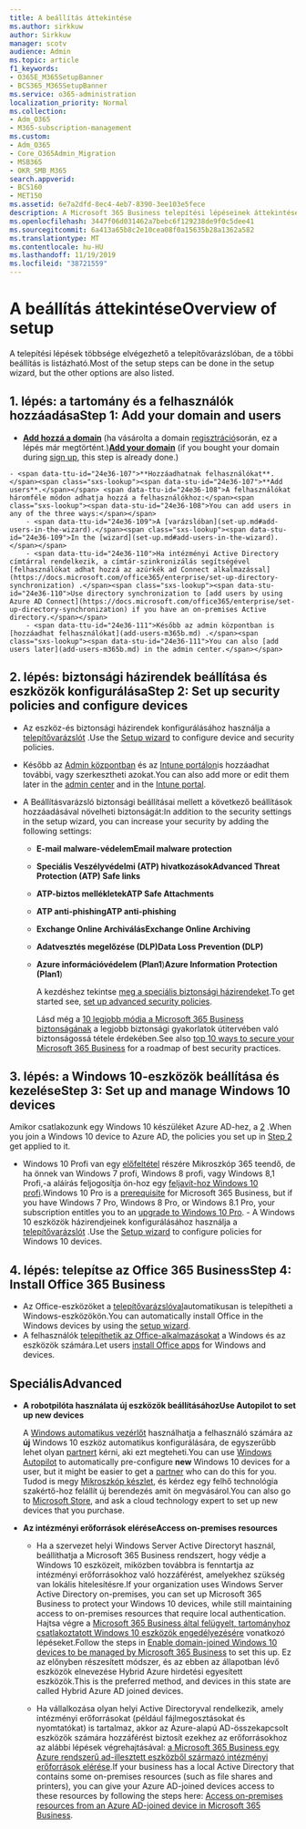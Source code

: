 ```yaml
---
title: A beállítás áttekintése
ms.author: sirkkuw
author: Sirkkuw
manager: scotv
audience: Admin
ms.topic: article
f1_keywords:
- O365E_M365SetupBanner
- BCS365_M365SetupBanner
ms.service: o365-administration
localization_priority: Normal
ms.collection:
- Adm_O365
- M365-subscription-management
ms.custom:
- Adm_O365
- Core_O365Admin_Migration
- MSB365
- OKR_SMB_M365
search.appverid:
- BCS160
- MET150
ms.assetid: 6e7a2dfd-8ec4-4eb7-8390-3ee103e5fece
description: A Microsoft 365 Business telepítési lépéseinek áttekintése.
ms.openlocfilehash: 3447f06d031462a7bebc6f129238de9f0c5dee41
ms.sourcegitcommit: 6a413a65b8c2e10cea08f0a15635b28a1362a582
ms.translationtype: MT
ms.contentlocale: hu-HU
ms.lasthandoff: 11/19/2019
ms.locfileid: "38721559"
---
```

# <a name="overview-of-setup"></a><span data-ttu-id="24e36-103">A beállítás áttekintése</span><span class="sxs-lookup"><span data-stu-id="24e36-103">Overview of setup</span></span>

<span data-ttu-id="24e36-104">A telepítési lépések többsége elvégezhető a telepítővarázslóban, de a többi beállítás is listázható.</span><span class="sxs-lookup"><span data-stu-id="24e36-104">Most of the setup steps can be done in the setup wizard, but the other options are also listed.</span></span>

## <a name="step-1-add-your-domain-and-users"></a><span data-ttu-id="24e36-105">1. lépés: a tartomány és a felhasználók hozzáadása</span><span class="sxs-lookup"><span data-stu-id="24e36-105">Step 1: Add your domain and users</span></span>

   - <span data-ttu-id="24e36-106">**[Add hozzá a domain](set-up.md#add-your-domain-to-personalize-sign-in)** (ha vásárolta a domain [regisztráció](sign-up.md)során, ez a lépés már megtörtént.)</span><span class="sxs-lookup"><span data-stu-id="24e36-106">**[Add your domain](set-up.md#add-your-domain-to-personalize-sign-in)** (if you bought your domain during [sign up](sign-up.md), this step is already done.)</span></span>

    - <span data-ttu-id="24e36-107">**Hozzáadhatnak felhasználókat**.</span><span class="sxs-lookup"><span data-stu-id="24e36-107">**Add users**.</span></span> <span data-ttu-id="24e36-108">A felhasználókat háromféle módon adhatja hozzá a felhasználókhoz:</span><span class="sxs-lookup"><span data-stu-id="24e36-108">You can add users in any of the three ways:</span></span>
        - <span data-ttu-id="24e36-109">A [varázslóban](set-up.md#add-users-in-the-wizard).</span><span class="sxs-lookup"><span data-stu-id="24e36-109">In the [wizard](set-up.md#add-users-in-the-wizard).</span></span>
        - <span data-ttu-id="24e36-110">Ha intézményi Active Directory címtárral rendelkezik, a címtár-szinkronizálás segítségével [felhasználókat adhat hozzá az azúrkék ad Connect alkalmazással](https://docs.microsoft.com/office365/enterprise/set-up-directory-synchronization) .</span><span class="sxs-lookup"><span data-stu-id="24e36-110">Use directory synchronization to [add users by using Azure AD Connect](https://docs.microsoft.com/office365/enterprise/set-up-directory-synchronization) if you have an on-premises Active directory.</span></span>
        - <span data-ttu-id="24e36-111">Később az admin központban is [hozzáadhat felhasználókat](add-users-m365b.md) .</span><span class="sxs-lookup"><span data-stu-id="24e36-111">You can also [add users later](add-users-m365b.md) in the admin center.</span></span>
## <a name="step-2-set-up-security-policies-and-configure-devices"></a><span data-ttu-id="24e36-112">2. lépés: biztonsági házirendek beállítása és eszközök konfigurálása</span><span class="sxs-lookup"><span data-stu-id="24e36-112">Step 2: Set up security policies and configure devices</span></span> 

  - <span data-ttu-id="24e36-113">Az eszköz-és biztonsági házirendek konfigurálásához használja a [telepítővarázslót](set-up.md#protect-data-and-devices) .</span><span class="sxs-lookup"><span data-stu-id="24e36-113">Use the [Setup wizard](set-up.md#protect-data-and-devices) to configure device and security policies.</span></span> 
  - <span data-ttu-id="24e36-114">Később az [Admin központban](view-policies-and-devices.md) és az [Intune portálon](https://docs.microsoft.com/intune/tutorial-walkthrough-intune-portal)is hozzáadhat további, vagy szerkesztheti azokat.</span><span class="sxs-lookup"><span data-stu-id="24e36-114">You can also add more or edit them later in the [admin center](view-policies-and-devices.md) and in the [Intune portal](https://docs.microsoft.com/intune/tutorial-walkthrough-intune-portal).</span></span>
  - <span data-ttu-id="24e36-115">A Beállításvarázsló biztonsági beállításai mellett a következő beállítások hozzáadásával növelheti biztonságát:</span><span class="sxs-lookup"><span data-stu-id="24e36-115">In addition to the security settings in the setup wizard, you can increase your security by adding the following settings:</span></span>

      - <span data-ttu-id="24e36-116">**E-mail malware-védelem**</span><span class="sxs-lookup"><span data-stu-id="24e36-116">**Email malware protection**</span></span>
      - <span data-ttu-id="24e36-117">**Speciális Veszélyvédelmi (ATP) hivatkozások**</span><span class="sxs-lookup"><span data-stu-id="24e36-117">**Advanced Threat Protection (ATP) Safe links**</span></span>
      - <span data-ttu-id="24e36-118">**ATP-biztos mellékletek**</span><span class="sxs-lookup"><span data-stu-id="24e36-118">**ATP Safe Attachments**</span></span>
      - <span data-ttu-id="24e36-119">**ATP anti-phishing**</span><span class="sxs-lookup"><span data-stu-id="24e36-119">**ATP anti-phishing**</span></span>
      - <span data-ttu-id="24e36-120">**Exchange Online Archiválás**</span><span class="sxs-lookup"><span data-stu-id="24e36-120">**Exchange Online Archiving**</span></span>
      - <span data-ttu-id="24e36-121">**Adatvesztés megelőzése (DLP)**</span><span class="sxs-lookup"><span data-stu-id="24e36-121">**Data Loss Prevention (DLP)**</span></span>
      - <span data-ttu-id="24e36-122">**Azure információvédelem (Plan1**)</span><span class="sxs-lookup"><span data-stu-id="24e36-122">**Azure Information Protection (Plan1**)</span></span>

          <span data-ttu-id="24e36-123">A kezdéshez tekintse [meg a speciális biztonsági házirendeket](set-up-advanced-security.md).</span><span class="sxs-lookup"><span data-stu-id="24e36-123">To get started see, [set up advanced security policies](set-up-advanced-security.md).</span></span>

        <span data-ttu-id="24e36-124">Lásd még a [10 legjobb módja a Microsoft 365 Business biztonságának](https://docs.microsoft.com/office365/admin/security-and-compliance/secure-your-business-data) a legjobb biztonsági gyakorlatok útitervében való biztonságossá tétele érdekében.</span><span class="sxs-lookup"><span data-stu-id="24e36-124">See also [top 10 ways to secure your Microsoft 365 Business](https://docs.microsoft.com/office365/admin/security-and-compliance/secure-your-business-data) for a roadmap of best security practices.</span></span>

## <a name="step-3-set-up-and-manage-windows-10-devices"></a><span data-ttu-id="24e36-125">3. lépés: a Windows 10-eszközök beállítása és kezelése</span><span class="sxs-lookup"><span data-stu-id="24e36-125">Step 3: Set up and manage Windows 10 devices</span></span>

   <span data-ttu-id="24e36-126">Amikor csatlakozunk egy Windows 10 készüléket Azure AD-hez, a [2](#step-2-set-up-security-policies-and-configure-devices) .</span><span class="sxs-lookup"><span data-stu-id="24e36-126">When you join a Windows 10 device to Azure AD, the policies you set up in [Step 2](#step-2-set-up-security-policies-and-configure-devices) get applied to it.</span></span>

   - <span data-ttu-id="24e36-127">Windows 10 Profi van egy [előfeltétel](pre-requisites-for-data-protection.md) részére Mikroszkóp 365 teendő, de ha önnek van Windows 7 profi, Windows 8 profi, vagy Windows 8,1 Profi,-a aláírás feljogosítja ön-hoz egy [feljavít-hoz Windows 10 profi](https://docs.microsoft.com/microsoft-365/business/upgrade-to-windows-pro-creators-update).</span><span class="sxs-lookup"><span data-stu-id="24e36-127">Windows 10 Pro is a [prerequisite](pre-requisites-for-data-protection.md) for Microsoft 365 Business, but if you have Windows 7 Pro, Windows 8 Pro, or Windows 8.1 Pro, your subscription entitles you to an [upgrade to  Windows 10 Pro](https://docs.microsoft.com/microsoft-365/business/upgrade-to-windows-pro-creators-update).</span></span>
    - <span data-ttu-id="24e36-128">A Windows 10 eszközök házirendjeinek konfigurálásához használja a [telepítővarázslót](set-up.md#protect-data-and-devices) .</span><span class="sxs-lookup"><span data-stu-id="24e36-128">Use the [Setup wizard](set-up.md#protect-data-and-devices) to configure policies for Windows 10 devices.</span></span>

## <a name="step-4-install-office-365-business"></a><span data-ttu-id="24e36-129">4. lépés: telepítse az Office 365 Business</span><span class="sxs-lookup"><span data-stu-id="24e36-129">Step 4: Install Office 365 Business</span></span>
- <span data-ttu-id="24e36-130">Az Office-eszközöket a [telepítővarázslóval](set-up.md#deploy-office-365-client-apps)automatikusan is telepítheti a Windows-eszközökön.</span><span class="sxs-lookup"><span data-stu-id="24e36-130">You can automatically install Office in the Windows devices by using the [setup wizard](set-up.md#deploy-office-365-client-apps).</span></span>
- <span data-ttu-id="24e36-131">A felhasználók [telepíthetik az Office-alkalmazásokat](https://docs.microsoft.com/office365/admin/setup/install-applications) a Windows és az eszközök számára.</span><span class="sxs-lookup"><span data-stu-id="24e36-131">Let users [install Office apps](https://docs.microsoft.com/office365/admin/setup/install-applications) for Windows and devices.</span></span>
     
## <a name="advanced"></a><span data-ttu-id="24e36-132">Speciális</span><span class="sxs-lookup"><span data-stu-id="24e36-132">Advanced</span></span>
- <span data-ttu-id="24e36-133">**A robotpilóta használata új eszközök beállításához**</span><span class="sxs-lookup"><span data-stu-id="24e36-133">**Use Autopilot to set up new devices**</span></span>
            
     <span data-ttu-id="24e36-134">A [Windows automatikus vezérlőt](add-autopilot-devices-and-profile.md) használhatja a felhasználó számára az **új** Windows 10 eszköz automatikus konfigurálására, de egyszerűbb lehet olyan [partnert](https://www.microsoft.com/solution-providers/search) kérni, aki ezt megteheti.</span><span class="sxs-lookup"><span data-stu-id="24e36-134">You can use [Windows Autopilot](add-autopilot-devices-and-profile.md) to automatically pre-configure **new** Windows 10 devices for a user, but it might be easier to get a [partner](https://www.microsoft.com/solution-providers/search) who can do this for you.</span></span> <span data-ttu-id="24e36-135">Tudod is megy [Mikroszkóp készlet](https://go.microsoft.com/fwlink/?linkid=874598), és kérdez egy felhő technológia szakértő-hoz felállít új berendezés amit ön megvásárol.</span><span class="sxs-lookup"><span data-stu-id="24e36-135">You can also go to [Microsoft Store](https://go.microsoft.com/fwlink/?linkid=874598), and ask a cloud technology expert to set up new devices that you purchase.</span></span>

- <span data-ttu-id="24e36-136">**Az intézményi erőforrások elérése**</span><span class="sxs-lookup"><span data-stu-id="24e36-136">**Access on-premises resources**</span></span>

     - <span data-ttu-id="24e36-137">Ha a szervezet helyi Windows Server Active Directoryt használ, beállíthatja a Microsoft 365 Business rendszert, hogy védje a Windows 10 eszközeit, miközben továbbra is fenntartja az intézményi erőforrásokhoz való hozzáférést, amelyekhez szükség van lokális hitelesítésre.</span><span class="sxs-lookup"><span data-stu-id="24e36-137">If your organization uses Windows Server Active Directory on-premises, you can set up Microsoft 365 Business to protect your Windows 10 devices, while still maintaining access to on-premises resources that require local authentication.</span></span> <span data-ttu-id="24e36-138">Hajtsa végre a [Microsoft 365 Business által felügyelt, tartományhoz csatlakoztatott Windows 10 eszközök engedélyezésére](manage-windows-devices.md) vonatkozó lépéseket.</span><span class="sxs-lookup"><span data-stu-id="24e36-138">Follow the steps in [Enable domain-joined Windows 10 devices to be managed by Microsoft 365 Business](manage-windows-devices.md) to set this up.</span></span> <span data-ttu-id="24e36-139">Ez az előnyben részesített módszer, és az ebben az állapotban lévő eszközök elnevezése Hybrid Azure hirdetési egyesített eszközök.</span><span class="sxs-lookup"><span data-stu-id="24e36-139">This is the preferred method, and devices in this state are called Hybrid Azure AD joined devices.</span></span>

    - <span data-ttu-id="24e36-140">Ha vállalkozása olyan helyi Active Directoryval rendelkezik, amely intézményi erőforrásokat (például fájlmegosztásokat és nyomtatókat) is tartalmaz, akkor az Azure-alapú AD-összekapcsolt eszközök számára hozzáférést biztosít ezekhez az erőforrásokhoz az alábbi lépések végrehajtásával: [a Microsoft 365 Business egy Azure rendszerű ad-illesztett eszközből származó intézményi erőforrások elérése](access-resources.md).</span><span class="sxs-lookup"><span data-stu-id="24e36-140">If your business has a local Active Directory that contains some on-premises resources (such as file shares and printers), you can give your Azure AD-joined devices access to these resources by following the steps here: [Access on-premises resources from an Azure AD-joined device in Microsoft 365 Business](access-resources.md).</span></span>

  